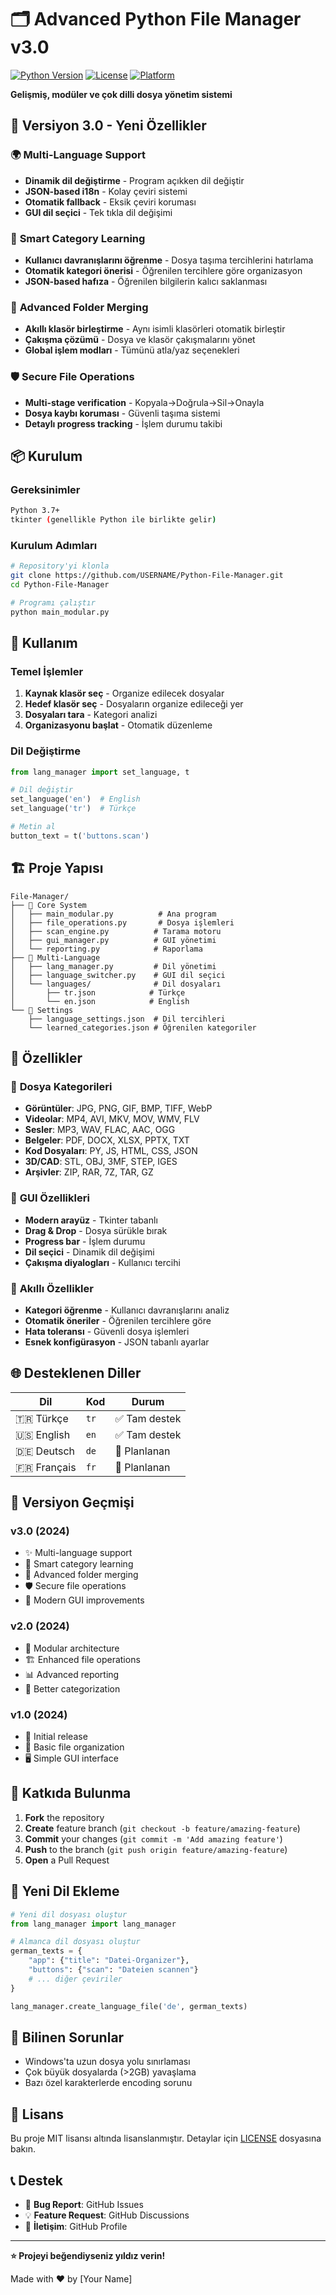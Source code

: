 # 🗂️ Advanced Python File Manager v3.0

[![Python Version](https://img.shields.io/badge/Python-3.7%2B-blue.svg)](https://python.org)
[![License](https://img.shields.io/badge/License-MIT-green.svg)](LICENSE)
[![Platform](https://img.shields.io/badge/Platform-Windows%20%7C%20Linux%20%7C%20macOS-lightgrey.svg)](https://github.com)

**Gelişmiş, modüler ve çok dilli dosya yönetim sistemi**

## 🚀 **Versiyon 3.0 - Yeni Özellikler**

### 🌍 **Multi-Language Support**
- **Dinamik dil değiştirme** - Program açıkken dil değiştir
- **JSON-based i18n** - Kolay çeviri sistemi
- **Otomatik fallback** - Eksik çeviri koruması
- **GUI dil seçici** - Tek tıkla dil değişimi

### 🧠 **Smart Category Learning**
- **Kullanıcı davranışlarını öğrenme** - Dosya taşıma tercihlerini hatırlama
- **Otomatik kategori önerisi** - Öğrenilen tercihlere göre organizasyon
- **JSON-based hafıza** - Öğrenilen bilgilerin kalıcı saklanması

### 🔄 **Advanced Folder Merging**
- **Akıllı klasör birleştirme** - Aynı isimli klasörleri otomatik birleştir
- **Çakışma çözümü** - Dosya ve klasör çakışmalarını yönet
- **Global işlem modları** - Tümünü atla/yaz seçenekleri

### 🛡️ **Secure File Operations**
- **Multi-stage verification** - Kopyala→Doğrula→Sil→Onayla
- **Dosya kaybı koruması** - Güvenli taşıma sistemi
- **Detaylı progress tracking** - İşlem durumu takibi

## 📦 **Kurulum**

### Gereksinimler
```bash
Python 3.7+
tkinter (genellikle Python ile birlikte gelir)
```

### Kurulum Adımları
```bash
# Repository'yi klonla
git clone https://github.com/USERNAME/Python-File-Manager.git
cd Python-File-Manager

# Programı çalıştır
python main_modular.py
```

## 🎯 **Kullanım**

### Temel İşlemler
1. **Kaynak klasör seç** - Organize edilecek dosyalar
2. **Hedef klasör seç** - Dosyaların organize edileceği yer
3. **Dosyaları tara** - Kategori analizi
4. **Organizasyonu başlat** - Otomatik düzenleme

### Dil Değiştirme
```python
from lang_manager import set_language, t

# Dil değiştir
set_language('en')  # English
set_language('tr')  # Türkçe

# Metin al
button_text = t('buttons.scan')
```

## 🏗️ **Proje Yapısı**

```
File-Manager/
├── 📁 Core System
│   ├── main_modular.py          # Ana program
│   ├── file_operations.py       # Dosya işlemleri
│   ├── scan_engine.py          # Tarama motoru
│   ├── gui_manager.py          # GUI yönetimi
│   └── reporting.py            # Raporlama
├── 📁 Multi-Language
│   ├── lang_manager.py         # Dil yönetimi
│   ├── language_switcher.py    # GUI dil seçici
│   └── languages/              # Dil dosyaları
│       ├── tr.json            # Türkçe
│       └── en.json            # English
└── 📁 Settings
    ├── language_settings.json  # Dil tercihleri
    └── learned_categories.json # Öğrenilen kategoriler
```

## 🔧 **Özellikler**

### 📂 **Dosya Kategorileri**
- **Görüntüler**: JPG, PNG, GIF, BMP, TIFF, WebP
- **Videolar**: MP4, AVI, MKV, MOV, WMV, FLV
- **Sesler**: MP3, WAV, FLAC, AAC, OGG
- **Belgeler**: PDF, DOCX, XLSX, PPTX, TXT
- **Kod Dosyaları**: PY, JS, HTML, CSS, JSON
- **3D/CAD**: STL, OBJ, 3MF, STEP, IGES
- **Arşivler**: ZIP, RAR, 7Z, TAR, GZ

### 🎨 **GUI Özellikleri**
- **Modern arayüz** - Tkinter tabanlı
- **Drag & Drop** - Dosya sürükle bırak
- **Progress bar** - İşlem durumu
- **Dil seçici** - Dinamik dil değişimi
- **Çakışma diyalogları** - Kullanıcı tercihi

### 🧠 **Akıllı Özellikler**
- **Kategori öğrenme** - Kullanıcı davranışlarını analiz
- **Otomatik öneriler** - Öğrenilen tercihlere göre
- **Hata toleransı** - Güvenli dosya işlemleri
- **Esnek konfigürasyon** - JSON tabanlı ayarlar

## 🌐 **Desteklenen Diller**

| Dil | Kod | Durum |
|-----|-----|-------|
| 🇹🇷 Türkçe | `tr` | ✅ Tam destek |
| 🇺🇸 English | `en` | ✅ Tam destek |
| 🇩🇪 Deutsch | `de` | 🚧 Planlanan |
| 🇫🇷 Français | `fr` | 🚧 Planlanan |

## 🔄 **Versiyon Geçmişi**

### v3.0 (2024)
- ✨ Multi-language support
- 🧠 Smart category learning
- 🔄 Advanced folder merging
- 🛡️ Secure file operations
- 🎨 Modern GUI improvements

### v2.0 (2024)
- 📂 Modular architecture
- 🏗️ Enhanced file operations
- 📊 Advanced reporting
- 🎯 Better categorization

### v1.0 (2024)
- 🚀 Initial release
- 📁 Basic file organization
- 🖥️ Simple GUI interface

## 🤝 **Katkıda Bulunma**

1. **Fork** the repository
2. **Create** feature branch (`git checkout -b feature/amazing-feature`)
3. **Commit** your changes (`git commit -m 'Add amazing feature'`)
4. **Push** to the branch (`git push origin feature/amazing-feature`)
5. **Open** a Pull Request

## 📝 **Yeni Dil Ekleme**

```python
# Yeni dil dosyası oluştur
from lang_manager import lang_manager

# Almanca dil dosyası oluştur
german_texts = {
    "app": {"title": "Datei-Organizer"},
    "buttons": {"scan": "Dateien scannen"}
    # ... diğer çeviriler
}

lang_manager.create_language_file('de', german_texts)
```

## 🐛 **Bilinen Sorunlar**

- Windows'ta uzun dosya yolu sınırlaması
- Çok büyük dosyalarda (>2GB) yavaşlama
- Bazı özel karakterlerde encoding sorunu

## 📄 **Lisans**

Bu proje MIT lisansı altında lisanslanmıştır. Detaylar için [LICENSE](LICENSE) dosyasına bakın.

## 📞 **Destek**

- 🐛 **Bug Report**: GitHub Issues
- 💡 **Feature Request**: GitHub Discussions
- 📧 **İletişim**: GitHub Profile

---

**⭐ Projeyi beğendiyseniz yıldız verin!**

Made with ❤️ by [Your Name]
